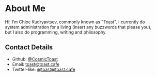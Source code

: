 # About Me
<div id="preamble">
    Hi!
    I'm Chloe Kudryavtsev, commonly known as "Toast".
    I currently do system administration for a living (insert any buzzwords that please you), but I also do programming, writing and philosophy.
</div>

## Contact Details
- Github: [@CosmicToast](https://github.com/CosmicToast)
- Email: [toast@toast.cafe](mailto:toast@toast.cafe)
- Twitter-like: [@toast@toast.cafe](https://toast.cafe/users/toast)
